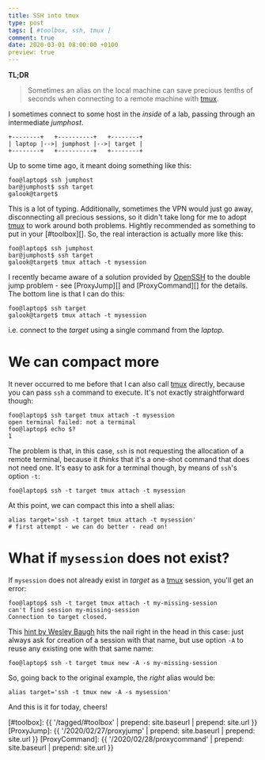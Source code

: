 ```yaml
---
title: SSH into tmux
type: post
tags: [ #toolbox, ssh, tmux ]
comment: true
date: 2020-03-01 08:00:00 +0100
preview: true
---
```


**TL;DR**

> Sometimes an alias on the local machine can save precious tenths of
> seconds when connecting to a remote machine with [tmux][].

I sometimes connect to some host in the *inside* of a lab, passing
through an intermediate *jumphost*.

```
+--------+   +----------+   +--------+
| laptop |-->| jumphost |-->| target |
+--------+   +----------+   +--------+
```

Up to some time ago, it meant doing something like this:

```shell
foo@laptop$ ssh jumphost
bar@jumphost$ ssh target
galook@target$
```

This is a lot of typing. Additionally, sometimes the VPN would just go
away, disconnecting all precious sessions, so it didn't take long for me
to adopt [tmux][] to work around both problems. Hightly recommended as
something to put in your [#toolbox][]. So, the real interaction is
actually more like this:

```shell
foo@laptop$ ssh jumphost
bar@jumphost$ ssh target
galook@target$ tmux attach -t mysession
```

I recently became aware of a solution provided by [OpenSSH][] to the
double jump problem - see [ProxyJump][] and [ProxyCommand][] for the
details. The bottom line is that I can do this:

```shell
foo@laptop$ ssh target
galook@target$ tmux attach -t mysession
```

i.e. connect to the *target* using a single command from the *laptop*.

# We can compact more

It never occurred to me before that I can also call [tmux][] directly,
because you can pass `ssh` a command to execute. It's not exactly
straightforward though:


```shell
foo@laptop$ ssh target tmux attach -t mysession
open terminal failed: not a terminal
foo@laptop$ echo $?
1
```

The problem is that, in this case, `ssh` is not requesting the
allocation of a remote terminal, because it *thinks* that it's a
one-shot command that does not need one. It's easy to ask for a terminal
though, by means of `ssh`'s option `-t`:

```shell
foo@laptop$ ssh -t target tmux attach -t mysession
```

At this point, we can compact this into a shell alias:

```shell
alias target='ssh -t target tmux attach -t mysession'
# first attempt - we can do better - read on!
```

# What if `mysession` does not exist?

If `mysession` does not already exist in *target* as a [tmux][] session,
you'll get an error:

```shell
foo@laptop$ ssh -t target tmux attach -t my-missing-session
can't find session my-missing-session
Connection to target closed.
```

This [hint by Wesley Baugh][] hits the nail right in the head in this
case: just always ask for creation of a session with that name, but use
option `-A` to reuse any existing one with that same name:

```shell
foo@laptop$ ssh -t target tmux new -A -s my-missing-session
```

So, going back to the original example, the *right* alias would be:

```shell
alias target='ssh -t tmux new -A -s mysession'
```

And this is it for today, cheers!

[hint by Wesley Baugh]: https://unix.stackexchange.com/a/176885/209167
[OpenSSH]: https://www.openssh.com/
[tmux]: https://github.com/tmux/tmux/wiki
[#toolbox]: {{ '/tagged/#toolbox' | prepend: site.baseurl | prepend: site.url }}
[ProxyJump]: {{ '/2020/02/27/proxyjump' | prepend: site.baseurl | prepend: site.url }}
[ProxyCommand]: {{ '/2020/02/28/proxycommand' | prepend: site.baseurl | prepend: site.url }}
